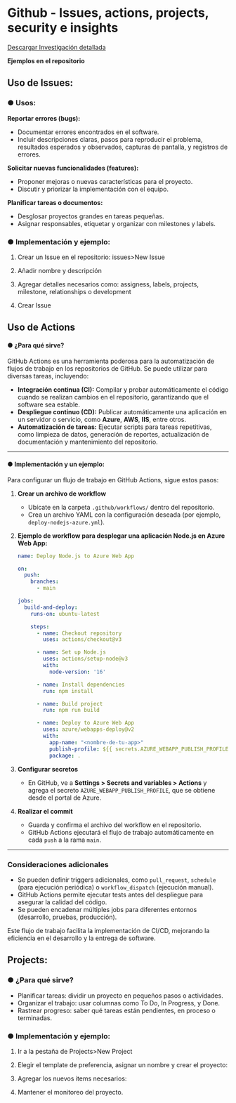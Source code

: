 # Github - Issues, actions, projects, security e insights

[Descargar Investigación detallada](https://github.com/Danielammmm/Actions_Repo/blob/c0f2fa326b514fc1f16c168908454e9aedf52ea7/Investigaci%C3%B3n%20detallada/4%20-%20Github%20-%20Issues%2C%20actions%2C%20projects%2C%20security%20e%20insights.docx)

**Ejemplos en el repositorio**
## Uso de Issues:
### ●	Usos: 
**Reportar errores (bugs):**
-	Documentar errores encontrados en el software. 
-	Incluir descripciones claras, pasos para reproducir el problema, resultados esperados y observados, capturas de pantalla, y registros de errores.

**Solicitar nuevas funcionalidades (features):**
-	Proponer mejoras o nuevas características para el proyecto.
-	Discutir y priorizar la implementación con el equipo.

**Planificar tareas o documentos:** 
-	Desglosar proyectos grandes en tareas pequeñas.
-	Asignar responsables, etiquetar y organizar con milestones y labels.

  
### ●	Implementación y ejemplo: 
1.	Crear un Issue en el repositorio: issues>New Issue 
 
2.	Añadir nombre y descripción 
 
3.	Agregar detalles necesarios como: assigness, labels, projects, milestone, relationships o development 
 
4.	Crear Issue

## Uso de Actions

#### ● ¿Para qué sirve?
GitHub Actions es una herramienta poderosa para la automatización de flujos de trabajo en los repositorios de GitHub. Se puede utilizar para diversas tareas, incluyendo:

- **Integración continua (CI):** Compilar y probar automáticamente el código cuando se realizan cambios en el repositorio, garantizando que el software sea estable.
- **Despliegue continuo (CD):** Publicar automáticamente una aplicación en un servidor o servicio, como **Azure**, **AWS**, **IIS**, entre otros.
- **Automatización de tareas:** Ejecutar scripts para tareas repetitivas, como limpieza de datos, generación de reportes, actualización de documentación y mantenimiento del repositorio.

---

#### ● Implementación y un ejemplo:
Para configurar un flujo de trabajo en GitHub Actions, sigue estos pasos:

1. **Crear un archivo de workflow**
   - Ubícate en la carpeta `.github/workflows/` dentro del repositorio.
   - Crea un archivo YAML con la configuración deseada (por ejemplo, `deploy-nodejs-azure.yml`).
   
2. **Ejemplo de workflow para desplegar una aplicación Node.js en Azure Web App:**

   ```yaml
   name: Deploy Node.js to Azure Web App

   on:
     push:
       branches:
         - main

   jobs:
     build-and-deploy:
       runs-on: ubuntu-latest

       steps:
         - name: Checkout repository
           uses: actions/checkout@v3

         - name: Set up Node.js
           uses: actions/setup-node@v3
           with:
             node-version: '16'

         - name: Install dependencies
           run: npm install

         - name: Build project
           run: npm run build

         - name: Deploy to Azure Web App
           uses: azure/webapps-deploy@v2
           with:
             app-name: "<nombre-de-tu-app>"
             publish-profile: ${{ secrets.AZURE_WEBAPP_PUBLISH_PROFILE }}
             package: .
   ```

3. **Configurar secretos**
   - En GitHub, ve a **Settings > Secrets and variables > Actions** y agrega el secreto `AZURE_WEBAPP_PUBLISH_PROFILE`, que se obtiene desde el portal de Azure.

4. **Realizar el commit**
   - Guarda y confirma el archivo del workflow en el repositorio.
   - GitHub Actions ejecutará el flujo de trabajo automáticamente en cada `push` a la rama `main`.

---

### Consideraciones adicionales
- Se pueden definir triggers adicionales, como `pull_request`, `schedule` (para ejecución periódica) o `workflow_dispatch` (ejecución manual).
- GitHub Actions permite ejecutar tests antes del despliegue para asegurar la calidad del código.
- Se pueden encadenar múltiples jobs para diferentes entornos (desarrollo, pruebas, producción).

Este flujo de trabajo facilita la implementación de CI/CD, mejorando la eficiencia en el desarrollo y la entrega de software.


## Projects: 
### ●	¿Para qué sirve? 
-	Planificar tareas: dividir un proyecto en pequeños pasos o actividades.
-	Organizar el trabajo: usar columnas como To Do, In Progress, y Done.
-	Rastrear progreso: saber qué tareas están pendientes, en proceso o terminadas.
### ●	Implementación y ejemplo: 
1.	Ir a la pestaña de Projects>New Project
 
2.	Elegir el template de preferencia, asignar un nombre y crear el proyecto: 
 
3.	Agregar los nuevos items necesarios: 
 
4.	Mantener el monitoreo del proyecto.




 

